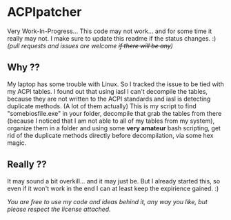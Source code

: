 # ACPIpatcher
Very Work-In-Progress...
This code may not work... and for some time it really may not. I make sure to update this readme if the status changes. :) *(pull requests and issues are welcome ~~if there will be any~~)*

## Why ??
My laptop has some trouble with Linux. So I tracked the issue to be tied with my ACPI tables. I found out that using iasl I can't decompile the tables, because they are not written to the ACPI standards and iasl is detecting duplicate methods. (A lot of them actually) This is my script to find "somebiosfile.exe" in your folder, decompile that grab the tables from there (because I noticed that I am not able to all of my tables from my system), organize them in a folder and using some **very amateur** bash scripting, get rid of the duplicate methods directly before decompilation, via some hex magic.
## Really ??
It may sound a bit overkill... and it may just be. But I already started this, so even if it won't work in the end I can at least keep the expirience gained. :)

*You are free to use my code and ideas behind it, any way you like, but please respect the license attached.*
